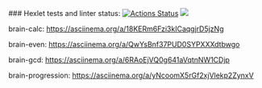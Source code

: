 \### Hexlet tests and linter status:
[![Actions Status](https://github.com/KoDanny/frontend-project-44/workflows/hexlet-check/badge.svg)](https://github.com/KoDanny/frontend-project-44/actions)
<a href="https://codeclimate.com/github/KoDanny/frontend-project-44/maintainability"><img src="https://api.codeclimate.com/v1/badges/8ab46c1b075eeec30543/maintainability" /></a>


brain-calc: https://asciinema.org/a/18KERm6Fzi3kICaqgjrD5jzNg

brain-even: https://asciinema.org/a/QwYsBnf37PUD0SYPXXXdtbwgo

brain-gcd: https://asciinema.org/a/6RAoEjVQ0g641aVqtnNW1CDjp

brain-progression: https://asciinema.org/a/yNcoomX5rGf2xjVlekp2ZynxV
